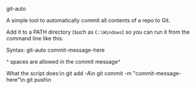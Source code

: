 git-auto

A simple tool to automatically commit all contents of a repo to Git.

Add it to a PATH directory (such as `C:\Windows`) so you can run it from the command line like this:

Syntax: git-auto commit-message-here

^ spaces are allowed in the commit message^ 

What the script does:\n
git add -A\n
git commit -m "commit-message-here"\n
git push\n
